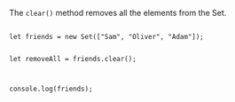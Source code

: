 The `clear()` method removes all the elements from the Set.

<Editor lang="javascript">
<code>
let friends = new Set(["Sam", "Oliver", "Adam"]);

let removeAll = friends.clear();

console.log(friends);
</code>
</Editor>